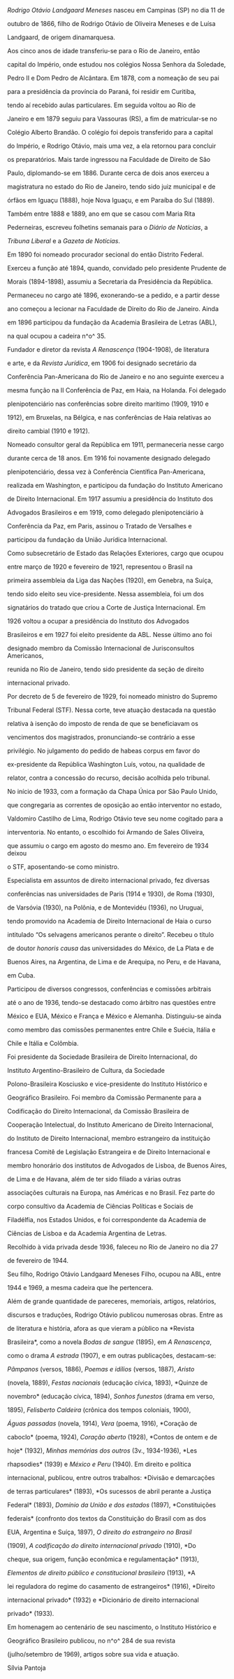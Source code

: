 

*Rodrigo Otávio Landgaard Meneses* nasceu em Campinas (SP) no dia 11 de

outubro de 1866, filho de Rodrigo Otávio de Oliveira Meneses e de Luísa

Landgaard, de origem dinamarquesa.



Aos cinco anos de idade transferiu-se para o Rio de Janeiro, então

capital do Império, onde estudou nos colégios Nossa Senhora da Soledade,

Pedro II e Dom Pedro de Alcântara. Em 1878, com a nomeação de seu pai

para a presidência da província do Paraná, foi residir em Curitiba,

tendo aí recebido aulas particulares. Em seguida voltou ao Rio de

Janeiro e em 1879 seguiu para Vassouras (RS), a fim de matricular-se no

Colégio Alberto Brandão. O colégio foi depois transferido para a capital

do Império, e Rodrigo Otávio, mais uma vez, a ela retornou para concluir

os preparatórios. Mais tarde ingressou na Faculdade de Direito de São

Paulo, diplomando-se em 1886. Durante cerca de dois anos exerceu a

magistratura no estado do Rio de Janeiro, tendo sido juiz municipal e de

órfãos em Iguaçu (1888), hoje Nova Iguaçu, e em Paraíba do Sul (1889).

Também entre 1888 e 1889, ano em que se casou com Maria Rita

Pederneiras, escreveu folhetins semanais para o *Diário de Notícias*, a

*Tribuna Liberal* e a *Gazeta de Notícias*.



Em 1890 foi nomeado procurador secional do então Distrito Federal.

Exerceu a função até 1894, quando, convidado pelo presidente Prudente de

Morais (1894-1898), assumiu a Secretaria da Presidência da República.

Permaneceu no cargo até 1896, exonerando-se a pedido, e a partir desse

ano começou a lecionar na Faculdade de Direito do Rio de Janeiro. Ainda

em 1896 participou da fundação da Academia Brasileira de Letras (ABL),

na qual ocupou a cadeira n^o^ 35.



Fundador e diretor da revista *A Renascença* (1904-1908), de literatura

e arte, e da *Revista Jurídica*, em 1906 foi designado secretário da

Conferência Pan-Americana do Rio de Janeiro e no ano seguinte exerceu a

mesma função na II Conferência de Paz, em Haia, na Holanda. Foi delegado

plenipotenciário nas conferências sobre direito marítimo (1909, 1910 e

1912), em Bruxelas, na Bélgica, e nas conferências de Haia relativas ao

direito cambial (1910 e 1912).



Nomeado consultor geral da República em 1911, permaneceria nesse cargo

durante cerca de 18 anos. Em 1916 foi novamente designado delegado

plenipotenciário, dessa vez à Conferência Científica Pan-Americana,

realizada em Washington, e participou da fundação do Instituto Americano

de Direito Internacional. Em 1917 assumiu a presidência do Instituto dos

Advogados Brasileiros e em 1919, como delegado plenipotenciário à

Conferência da Paz, em Paris, assinou o Tratado de Versalhes e

participou da fundação da União Jurídica Internacional.



Como subsecretário de Estado das Relações Exteriores, cargo que ocupou

entre março de 1920 e fevereiro de 1921, representou o Brasil na

primeira assembleia da Liga das Nações (1920), em Genebra, na Suíça,

tendo sido eleito seu vice-presidente. Nessa assembleia, foi um dos

signatários do tratado que criou a Corte de Justiça Internacional. Em

1926 voltou a ocupar a presidência do Instituto dos Advogados

Brasileiros e em 1927 foi eleito presidente da ABL. Nesse último ano foi

designado membro da Comissão Internacional de Jurisconsultos Americanos,

reunida no Rio de Janeiro, tendo sido presidente da seção de direito

internacional privado.



Por decreto de 5 de fevereiro de 1929, foi nomeado ministro do Supremo

Tribunal Federal (STF). Nessa corte, teve atuação destacada na questão

relativa à isenção do imposto de renda de que se beneficiavam os

vencimentos dos magistrados, pronunciando-se contrário a esse

privilégio. No julgamento do pedido de habeas corpus em favor do

ex-presidente da República Washington Luís, votou, na qualidade de

relator, contra a concessão do recurso, decisão acolhida pelo tribunal.



No início de 1933, com a formação da Chapa Única por São Paulo Unido,

que congregaria as correntes de oposição ao então interventor no estado,

Valdomiro Castilho de Lima, Rodrigo Otávio teve seu nome cogitado para a

interventoria. No entanto, o escolhido foi Armando de Sales Oliveira,

que assumiu o cargo em agosto do mesmo ano. Em fevereiro de 1934 deixou

o STF, aposentando-se como ministro.



Especialista em assuntos de direito internacional privado, fez diversas

conferências nas universidades de Paris (1914 e 1930), de Roma (1930),

de Varsóvia (1930), na Polônia, e de Montevidéu (1936), no Uruguai,

tendo promovido na Academia de Direito Internacional de Haia o curso

intitulado “Os selvagens americanos perante o direito”. Recebeu o título

de doutor *honoris causa* das universidades do México, de La Plata e de

Buenos Aires, na Argentina, de Lima e de Arequipa, no Peru, e de Havana,

em Cuba.



Participou de diversos congressos, conferências e comissões arbitrais

até o ano de 1936, tendo-se destacado como árbitro nas questões entre

México e EUA, México e França e México e Alemanha. Distinguiu-se ainda

como membro das comissões permanentes entre Chile e Suécia, Itália e

Chile e Itália e Colômbia.



Foi presidente da Sociedade Brasileira de Direito Internacional, do

Instituto Argentino-Brasileiro de Cultura, da Sociedade

Polono-Brasileira Kosciusko e vice-presidente do Instituto Histórico e

Geográfico Brasileiro. Foi membro da Comissão Permanente para a

Codificação do Direito Internacional, da Comissão Brasileira de

Cooperação Intelectual, do Instituto Americano de Direito Internacional,

do Instituto de Direito Internacional, membro estrangeiro da instituição

francesa Comitê de Legislação Estrangeira e de Direito Internacional e

membro honorário dos institutos de Advogados de Lisboa, de Buenos Aires,

de Lima e de Havana, além de ter sido filiado a várias outras

associações culturais na Europa, nas Américas e no Brasil. Fez parte do

corpo consultivo da Academia de Ciências Políticas e Sociais de

Filadélfia, nos Estados Unidos, e foi correspondente da Academia de

Ciências de Lisboa e da Academia Argentina de Letras.



Recolhido à vida privada desde 1936, faleceu no Rio de Janeiro no dia 27

de fevereiro de 1944.



Seu filho, Rodrigo Otávio Landgaard Meneses Filho, ocupou na ABL, entre

1944 e 1969, a mesma cadeira que lhe pertencera.



Além de grande quantidade de pareceres, memoriais, artigos, relatórios,

discursos e traduções, Rodrigo Otávio publicou numerosas obras. Entre as

de literatura e história, afora as que vieram a público na *Revista

Brasileira*, como a novela *Bodas de sangue* (1895), em *A Renascença*,

como o drama *A estrada* (1907), e em outras publicações, destacam-se:

*Pâmpanos* (versos, 1886), *Poemas e idílios* (versos, 1887), *Aristo*

(novela, 1889), *Festas nacionais* (educação cívica, 1893), *Quinze de

novembro* (educação cívica, 1894), *Sonhos funestos* (drama em verso,

1895), *Felisberto Caldeira* (crônica dos tempos coloniais, 1900),

*Águas passadas* (novela, 1914), *Vera* (poema, 1916), *Coração de

caboclo* (poema, 1924), *Coração aberto* (1928), *Contos de ontem e de

hoje* (1932), *Minhas memórias dos outros* (3v., 1934-1936), *Les

rhapsodies* (1939) e *México e Peru* (1940). Em direito e política

internacional, publicou, entre outros trabalhos: *Divisão e demarcações

de terras particulares* (1893), *Os sucessos de abril perante a Justiça

Federal* (1893), *Domínio da União e dos estados* (1897), *Constituições

federais* (confronto dos textos da Constituição do Brasil com as dos

EUA, Argentina e Suíça, 1897), *O direito do estrangeiro no Brasil*

(1909), *A codificação do direito internacional privado* (1910), *Do

cheque, sua origem, função econômica e regulamentação* (1913),

*Elementos de direito público e constitucional brasileiro* (1913), *A

lei reguladora do regime do casamento de estrangeiros* (1916), *Direito

internacional privado* (1932) e *Dicionário de direito internacional

privado* (1933).



Em homenagem ao centenário de seu nascimento, o Instituto Histórico e

Geográfico Brasileiro publicou, no n^o^ 284 de sua revista

(julho/setembro de 1969), artigos sobre sua vida e atuação.



Sílvia Pantoja



